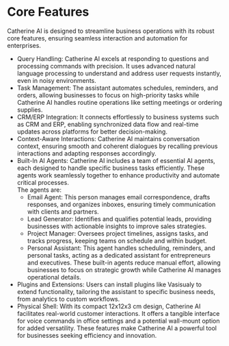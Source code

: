 # Core Features

Catherine AI is designed to streamline business operations with its robust core features, ensuring seamless interaction and automation for enterprises.

* Query Handling: Catherine AI excels at responding to questions and processing commands with precision. It uses advanced natural language processing to understand and address user requests instantly, even in noisy environments.
* Task Management: The assistant automates schedules, reminders, and orders, allowing businesses to focus on high-priority tasks while Catherine AI handles routine operations like setting meetings or ordering supplies.
* CRM/ERP Integration: It connects effortlessly to business systems such as CRM and ERP, enabling synchronized data flow and real-time updates across platforms for better decision-making.
* Context-Aware Interactions: Catherine AI maintains conversation context, ensuring smooth and coherent dialogues by recalling previous interactions and adapting responses accordingly.
* Built-In AI Agents: Catherine AI includes a team of essential AI agents, each designed to handle specific business tasks efficiently. These agents work seamlessly together to enhance productivity and automate critical processes. \
  The agents are:
  * Email Agent: This person manages email correspondence, drafts responses, and organizes inboxes, ensuring timely communication with clients and partners.
  * Lead Generator: Identifies and qualifies potential leads, providing businesses with actionable insights to improve sales strategies.
  * Project Manager: Oversees project timelines, assigns tasks, and tracks progress, keeping teams on schedule and within budget.
  * Personal Assistant: This agent handles scheduling, reminders, and personal tasks, acting as a dedicated assistant for entrepreneurs and executives. These built-in agents reduce manual effort, allowing businesses to focus on strategic growth while Catherine AI manages operational details.
* Plugins and Extensions: Users can install plugins like Vasisualy to extend functionality, tailoring the assistant to specific business needs, from analytics to custom workflows.
* Physical Shell: With its compact 12x12x3 cm design, Catherine AI facilitates real-world customer interactions. It offers a tangible interface for voice commands in office settings and a potential wall-mount option for added versatility. These features make Catherine AI a powerful tool for businesses seeking efficiency and innovation.
